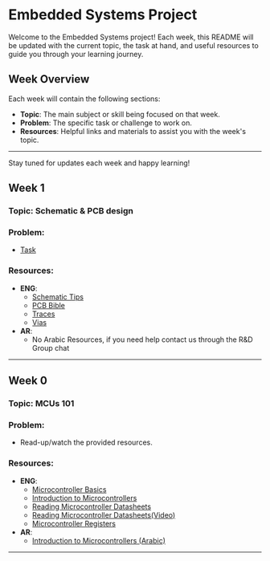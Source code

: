 # Embedded Systems Project

Welcome to the Embedded Systems project! Each week, this README will be updated with the current topic, the task at hand, and useful resources to guide you through your learning journey.

## Week Overview

Each week will contain the following sections:
- **Topic**: The main subject or skill being focused on that week.
- **Problem**: The specific task or challenge to work on.
- **Resources**: Helpful links and materials to assist you with the week's topic.

---
Stay tuned for updates each week and happy learning!

## Week 1

### Topic: Schematic & PCB design

### Problem: 
- [Task](https://github.com/PoeQulta/MP_RD_plan/tree/main/Embedded/PCB_DESIGN_TASK.pdf)

### Resources:
- **ENG**:
  - [Schematic Tips](https://www.youtube.com/watch?v=ywBPm7TMpfk)
  - [PCB Bible](https://www.scs.stanford.edu/~zyedidia/docs/pcb/pcb_tutorial.pdf)
  - [Traces](https://www.youtube.com/watch?v=xEVntmYLARw)
  - [Vias](https://www.youtube.com/watch?v=WPT96w3eLAM&list=PLXSyc11qLa1YhVCZ5xWPuPsE5MkgEy5TF&index=26)
- **AR**:
  - No Arabic Resources, if you need help contact us through the R&D Group chat
---




## Week 0

### Topic: MCUs 101

### Problem: 
- Read-up/watch the provided resources.

### Resources:
- **ENG**:
  - [Microcontroller Basics](https://www.youtube.com/watch?v=LnzuMJLZRdU)
  - [Introduction to Microcontrollers](https://www.allaboutcircuits.com/technical-articles/what-is-a-microcontroller-introduction-component-characteristics-component/)
  - [Reading Microcontroller Datasheets](https://www.allaboutcircuits.com/technical-articles/how-to-read-a-microcontroller-datasheet-introduction-and-first-steps2/)
  - [Reading Microcontroller Datasheets(Video)](https://www.youtube.com/watch?v=1EXXqWweTkI)
  - [Microcontroller Registers](https://www.youtube.com/watch?v=tBq3sO1Z-7o&list=PLNyfXcjhOAwOF-7S-ZoW2wuQ6Y-4hfjMR&index=1)
- **AR**:
  - [Introduction to Microcontrollers (Arabic)](https://www.youtube.com/watch?v=tfvtvwaKiYQ&list=PLoiqjtgvXf9e2VJk8GWEXwECPM_7JRwkE)

---


